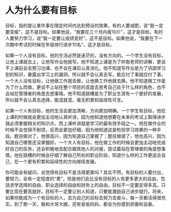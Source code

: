 # 人为什么要有目标

 目标，指的是让某件事在限定时间内达到预设的效果。有的人要减肥，说“我一定要变瘦”，这不是目标。如果他说，“我要在三个月内瘦10斤”，这才是目标。有的人要努力学习，说“我一定要让成绩变好”，这不是目标。如果他说，“我要在下一次期中考试的时候在年级排行进步10名”，这才是目标。

如果一个人没有目标，他的生活必然是迷茫的，没有方向的。一个学生没有目标，让他上课就去上，让他写作业他就写。他不知道上课是为了听取老师的讲解，更谈不上课前会去预习功课，也不会在课后认真消化。他不知道写作业是为了巩固学习到的知识，暴露出学习上的漏洞，所以就不会认真去写，能应付了事就应付了事。一个大人没有目标，让他做工作就去做，让他换工作他就去换。他不知道做工作是为了什么而做，更谈不上站在整个项目的高度去思考自己处于什么样的角色，也不会站在管理者的角度去想事情。他不知道跳槽是为了职业生涯有一个更好的发展，所以就不会认真去选择，能混就混，毫无积累和延续性可言。

如果一个人有目标，他的生活会更加清晰，方向更加明确。一个学生有目标，他在上课的时候就会更加主动地认真听讲，因为他知道他想要在未来的考试上取得进步就必须掌握相关的知识点，而上课听讲就是学习的最有效手段之一。他在做作业的时候不会觉得不耐烦，反而会更加仔细，因为他知道这是检验学习效果的一种手段。题目做对了，他很高兴，因为知道自己掌握了；题目做错了，他也高兴，因为知道自己哪里还没掌握好。一个大人有目标，他在做工作的时候会更加主动地完成好自己的任务，还会积极地去配合跟其他人的对接，尝试着站在管理者的角度想事情。他在跳槽的时候会仔细了解自己所处的职业阶段，知道什么样的工作更适合自己，在一个更有积累和延续性的方向继续发展。

你可能会有疑问，会觉得有目标不是活得更累吗？其实不然。有目标的人要付出，要努力，会有一定程度的“累”，但是他们会比没有目标的人有更多更大的自由，包括求学选择的自由、职业选择的自由和财务上的自由。目标不一定要定得多高，只要比现在要高就好。目标不一定要让别人知道，只要能激励自己进步就行。将来，如果你能成为一个有目标的人，去为自己的目标去努力去奋斗，每一天都活得很充实。到了那一天，我和大哥大嫂，还有爸爸妈妈，都会为你感到骄傲和自豪。
